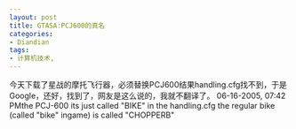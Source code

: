 ```yaml
---
layout: post
title: GTASA:PCJ600的真名
categories:
- Diandian
tags:
- 计算机技术, 
---
```

今天下载了星战的摩托飞行器，必须替换PCJ600结果handling.cfg找不到，于是Google，还好，找到了，网友是这么说的，我就不翻译了。 06-16-2005, 07:42 PMthe PCJ-600 its just called "BIKE" in the handling.cfg the regular bike (called "bike" ingame) is called "CHOPPERB"